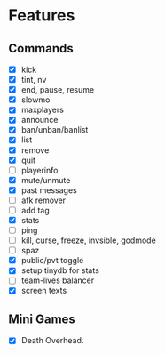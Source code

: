 # Features
## Commands
- [x] kick
- [x] tint, nv
- [x] end, pause, resume
- [x] slowmo
- [x] maxplayers
- [x] announce
- [x] ban/unban/banlist
- [x] list
- [x] remove
- [x] quit
- [ ] playerinfo
- [x] mute/unmute
- [x] past messages
- [ ] afk remover
- [ ] add tag
- [x] stats
- [ ] ping
- [ ] kill, curse, freeze, invsible, godmode
- [ ] spaz
- [x] public/pvt toggle
- [x] setup tinydb for stats
- [ ] team-lives balancer
- [x] screen texts
## Mini Games
- [x] Death Overhead.